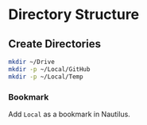 # Directory Structure

## Create Directories

```bash
mkdir ~/Drive
mkdir -p ~/Local/GitHub
mkdir -p ~/Local/Temp
```

### Bookmark

Add `Local` as a bookmark in Nautilus.
